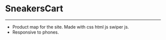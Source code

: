 # SneakersCart

---

- Product map for the site. Made with css html js swiper js.
- Responsive to phones.
